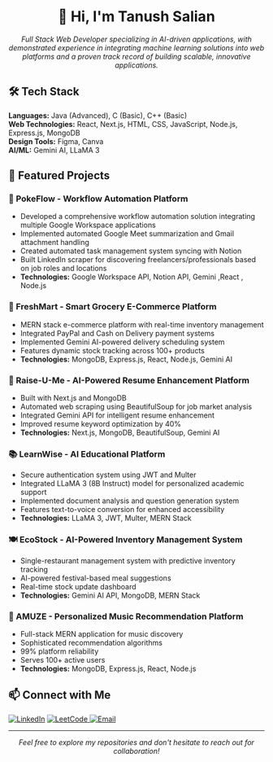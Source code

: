 <h1 align="center">👋 Hi, I'm Tanush Salian</h1>
<p align="center">
  <em>Full Stack Web Developer specializing in AI-driven applications, with demonstrated experience in integrating machine learning solutions into web platforms and a proven track record of building scalable, innovative applications.</em>
</p>
<h2 align="left">🛠️ Tech Stack</h2>
<p align="left">
  <strong>Languages:</strong> Java (Advanced), C (Basic), C++ (Basic)<br>
  <strong>Web Technologies:</strong> React, Next.js, HTML, CSS, JavaScript, Node.js, Express.js, MongoDB<br>
  <strong>Design Tools:</strong> Figma, Canva<br>
  <strong>AI/ML:</strong> Gemini AI, LLaMA 3
</p>
<h2 align="left">🚀 Featured Projects</h2>
<h3>🤖 PokeFlow - Workflow Automation Platform</h3>
<ul>
  <li>Developed a comprehensive workflow automation solution integrating multiple Google Workspace applications</li>
  <li>Implemented automated Google Meet summarization and Gmail attachment handling</li>
  <li>Created automated task management system syncing with Notion</li>
  <li>Built LinkedIn scraper for discovering freelancers/professionals based on job roles and locations</li>
  <li><strong>Technologies:</strong> Google Workspace API, Notion API, Gemini ,React , Node.js </li>
</ul>
<h3>🛒 FreshMart - Smart Grocery E-Commerce Platform</h3>
<ul>
  <li>MERN stack e-commerce platform with real-time inventory management</li>
  <li>Integrated PayPal and Cash on Delivery payment systems</li>
  <li>Implemented Gemini AI-powered delivery scheduling system</li>
  <li>Features dynamic stock tracking across 100+ products</li>
  <li><strong>Technologies:</strong> MongoDB, Express.js, React, Node.js, Gemini AI</li>
</ul>
<h3>📝 Raise-U-Me - AI-Powered Resume Enhancement Platform</h3>
<ul>
  <li>Built with Next.js and MongoDB</li>
  <li>Automated web scraping using BeautifulSoup for job market analysis</li>
  <li>Integrated Gemini API for intelligent resume enhancement</li>
  <li>Improved resume keyword optimization by 40%</li>
  <li><strong>Technologies:</strong> Next.js, MongoDB, BeautifulSoup, Gemini AI</li>
</ul>
<h3>📚 LearnWise - AI Educational Platform</h3>
<ul>
  <li>Secure authentication system using JWT and Multer</li>
  <li>Integrated LLaMA 3 (8B Instruct) model for personalized academic support</li>
  <li>Implemented document analysis and question generation system</li>
  <li>Features text-to-voice conversion for enhanced accessibility</li>
  <li><strong>Technologies:</strong> LLaMA 3, JWT, Multer, MERN Stack</li>
</ul>
<h3>🍽️ EcoStock - AI-Powered Inventory Management System</h3>
<ul>
  <li>Single-restaurant management system with predictive inventory tracking</li>
  <li>AI-powered festival-based meal suggestions</li>
  <li>Real-time stock update dashboard</li>
  <li><strong>Technologies:</strong> Gemini AI API, MongoDB, MERN Stack</li>
</ul>
<h3>🎵 AMUZE - Personalized Music Recommendation Platform</h3>
<ul>
  <li>Full-stack MERN application for music discovery</li>
  <li>Sophisticated recommendation algorithms</li>
  <li>99% platform reliability</li>
  <li>Serves 100+ active users</li>
  <li><strong>Technologies:</strong> MongoDB, Express.js, React, Node.js</li>
</ul>
<h2 align="left">📫 Connect with Me</h2>
<p align="left">
  <a href="https://www.linkedin.com/in/tanushsalian" target="_blank"><img src="https://img.shields.io/badge/LinkedIn-0077B5?style=for-the-badge&logo=linkedin&logoColor=white" alt="LinkedIn"/></a>
  <a href="https://leetcode.com/doodle_29" target="_blank">
    <img src="https://img.shields.io/badge/LeetCode-FFA116?style=for-the-badge&logo=LeetCode&logoColor=black" alt="LeetCode"/>
  </a> 
  <a href="mailto:tanush1852@gmail.com"><img src="https://img.shields.io/badge/Gmail-D14836?style=for-the-badge&logo=gmail&logoColor=white" alt="Email"/></a>
</p>
<hr>
<p align="center"><em>Feel free to explore my repositories and don't hesitate to reach out for collaboration!</em></p>


